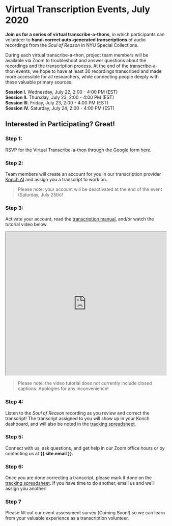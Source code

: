 # Virtual Transcription Events, July 2020

**Join us for a series of virtual transcribe-a-thons**, in which participants can volunteer to **hand-correct auto-generated transcriptions** of audio recordings from the *Soul of Reason* in NYU Special Collections.

During each virtual transcribe-a-thon, project team members will be available via Zoom to troubleshoot and answer questions about the recordings and the transcription process. At the end of the transcribe-a-thon events, we hope to have at least 30 recordings transcribed and made more accessible for all researchers, while connecting people deeply with these valuable primary sources.


__Session I.__    Wednesday, July 22, 2:00 - 4:00 PM (EST)  
__Session II.__   Thursday, July 23, 2:00 - 4:00 PM (EST)  
__Session III.__  Friday, July 23, 2:00 - 4:00 PM (EST)  
__Session IV.__   Saturday, July 24, 2:00 - 4:00 PM (EST)


## Interested in Participating? Great!

### Step 1:

RSVP for the Virtual Transcribe-a-thon through the Google form [here](https://docs.google.com/forms/d/e/1FAIpQLSdVfQXoNOnJH6H6c73xU0vjd6qDt8YjFo43qzKphF6ejgzBEA/viewform).


### Step 2:

Team members will create an account for you in our transcription provider [Konch AI](https://www.konch.ai/) and assign you a transcript to work on.

> Please note: your account will be deactivated at the end of the event (Saturday, July 25th)!


### Step 3:

Activate your account, read the [transcription manual](https://docs.google.com/document/d/1A9GXvfz30xaln7onryVzN4Dxqa6i643rNgGF6FpLzwg/edit?usp=sharing), and/or watch the tutorial video below.

<iframe src="https://drive.google.com/file/d/15A0NjvqlZX2gQEMrHMHWEIk-EcD4R95l/preview" width="100%" height="450"></iframe>

> Please note: the video tutorial does not currently include closed captions. Apologies for any inconvenience!

### Step 4:

Listen to the *Soul of Reason* recording as you review and correct the transcript! The transcript assigned to you will show up in your Konch dashboard, and will also be noted in the [tracking spreadsheet](https://docs.google.com/spreadsheets/d/1fDapAwMI8Iu7InBHt5cu2ZtcfCPopQ6_Ur4wQSEHi1U/edit#gid=0).


### Step 5:

Connect with us, ask questions, and get help in our Zoom office hours or by contacting us at **{{ site.email }}**.


### Step 6:

Once you are done correcting a transcript, please mark it done on the [tracking spreadsheet](https://docs.google.com/spreadsheets/d/1fDapAwMI8Iu7InBHt5cu2ZtcfCPopQ6_Ur4wQSEHi1U/edit#gid=0). If you have time to do another, email us and we’ll assign you another!

### Step 7

Please fill out our event assessment survey (Coming Soon!) so we can learn from your valuable experience as a transcription volunteer.
